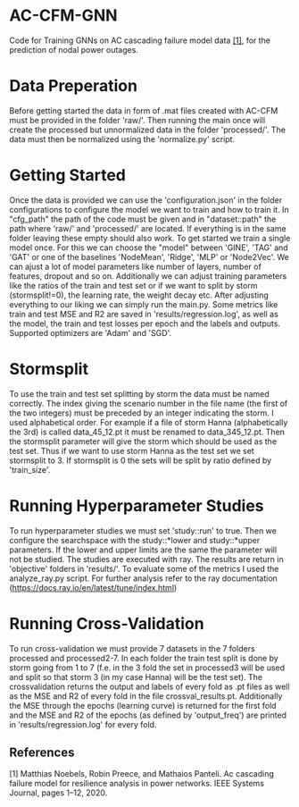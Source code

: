 # AC-CFM-GNN
 
 Code for Training GNNs on AC cascading failure model data [[1]](#1), for the prediction of nodal power outages.
 
 # Data Preperation
 Before getting started the data in form of .mat files created with AC-CFM must be provided in the folder 'raw/'. 
 Then running the main once will create the processed but unnormalized data in the folder 'processed/'.
 The data must then be normalized using the 'normalize.py' script. 

# Getting Started
Once the data is provided we can use the 'configuration.json' in the folder configurations to configure the model we want to train and how to train it.
In "cfg_path" the path of the code must be given and in "dataset::path" the path where 'raw/' and 'processed/' are located. If everything is in the same folder leaving these empty should also work.
To get started we train a single model once. For this we can choose the "model"  between 'GINE', 'TAG' and 'GAT' or one of the baselines 'NodeMean', 'Ridge', 'MLP' or 'Node2Vec'.
We can ajust a lot of model parameters like number of layers, number of features, dropout and so on.
Additionally we can adjust training parameters like the ratios of the train and test set or if we want to split by storm (stormsplit!=0), the learning rate, the weight decay etc.
After adjusting everything to our liking we can simply run the main.py.
Some metrics like train and test MSE and R2 are saved in 'results/regression.log', as well as the model, the train and test losses per epoch and the labels and outputs.
Supported optimizers are 'Adam' and 'SGD'.

# Stormsplit
To use the train and test set splitting by storm the data must be named correctly. The index giving the scenario number in the file name (the first of the two integers) must be preceded by an integer indicating the storm. I used alphabetical order. For example if a file of storm Hanna (alphabetically the 3rd) is called data_45_12.pt it must be renamed to data_345_12.pt. Then the stormsplit parameter will give the storm which should be used as the test set. Thus if we want to use storm Hanna as the test set we set stormsplit to 3. If stormsplit is 0 the sets will be split by ratio defined by 'train_size'.

# Running Hyperparameter Studies
To run hyperparameter studies we must set 'study::run' to true. Then we configure the searchspace with the study::*lower and study::*upper parameters. If the lower and upper limits are the same the parameter will not be studied. 
The studies are executed with ray. The results are return in 'objective' folders in 'results/'. To evaluate some of the metrics I used the analyze_ray.py script. For further analysis refer to the ray documentation (https://docs.ray.io/en/latest/tune/index.html)

# Running Cross-Validation
To run cross-validation we must provide 7 datasets in the 7 folders processed and processed2-7. In each folder the train test split is done by storm going from 1 to 7 (f.e. in the 3 fold the set in processed3 will be used and split so that storm 3 (in my case Hanna) will be the test set).
The crossvalidation returns the output and labels of every fold as .pt files as well as the MSE and R2 of every fold in the file crossval_results.pt. Additionally the MSE through the epochs (learning curve) is returned for the first fold and the MSE and R2 of the epochs (as defined by 'output_freq') are printed in 'results/regression.log' for every fold.


## References
<a id="1">[1]</a> 
Matthias Noebels, Robin Preece, and Mathaios Panteli. 
Ac cascading failure model
for resilience analysis in power networks.
 IEEE Systems Journal, pages 1–12, 2020.